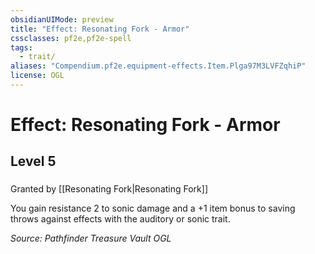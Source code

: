 ```yaml
---
obsidianUIMode: preview
title: "Effect: Resonating Fork - Armor"
cssclasses: pf2e,pf2e-spell
tags:
  - trait/
aliases: "Compendium.pf2e.equipment-effects.Item.Plga97M3LVFZqhiP"
license: OGL
---
```

# Effect: Resonating Fork - Armor
## Level 5
### 






Granted by [[Resonating Fork|Resonating Fork]]

You gain resistance 2 to sonic damage and a +1 item bonus to saving throws against effects with the auditory or sonic trait.

*Source: Pathfinder Treasure Vault*
*OGL*